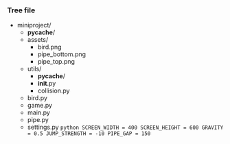 ### Tree file
- miniproject/
  - __pycache__/
  - assets/
    - bird.png
    - pipe_bottom.png
    - pipe_top.png
  - utils/
    - __pycache__/
    - __init__.py
    - collision.py
  - bird.py
  - game.py
  - main.py
  - pipe.py
  - settings.py
``python
SCREEN_WIDTH = 400
SCREEN_HEIGHT = 600
GRAVITY = 0.5
JUMP_STRENGTH = -10
PIPE_GAP = 150
``
